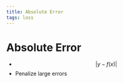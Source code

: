 ```yaml
---
title: Absolute Error
tags: loss
---
```


# Absolute Error
- $$\lvert y-f(x)\rvert$$
- Penalize large errors































































